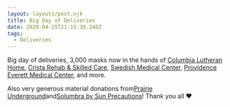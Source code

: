 ```yaml
---
layout: layouts/post.njk
title: Big Day of Deliveries
date: 2020-04-25T21:15:39.240Z
tags:
  - Deliveries
---
```

Big day of deliveries, 3,000 masks now in the hands of [Columbia Lutheran Home](https://www.facebook.com/columbialutheranhome/?ref=gs&__tn__=%2CdK-R-R&eid=ARB0htzrksRDA5YeGmFHdF5VS_oJDFpmXcq5WOU7J586k2XGOND-Edet_34v5FamWMt8nHIVPrC0zcIu&fref=gs&dti=2559223211033116&hc_location=group), [Crista Rehab & Skilled Care](https://www.facebook.com/cristarehab/?ref=gs&__tn__=%2CdK-R-R&eid=ARAwKsxGJP_u-ZlVzmw6lSyNW9CjwAuyQtwOtf24NNP5cSuxKGhNFFuSdtrCrXzdM6lu4DjJsJA9qwJU&fref=gs&dti=2559223211033116&hc_location=group), [Swedish Medical Center](https://www.facebook.com/pages/Swedish-Medical-Center/418793615521131?ref=gs&__tn__=%2CdK-R-R&eid=ARD_oBFR0kXqb_xcBmR6vlcDy3x93qoafj26Ot4Z42G0c44uqDrzIY_Ag09FLSJn2QSO1zDZySo-kW7d&fref=gs&dti=2559223211033116&hc_location=group), [Providence Everett Medical Center](https://www.facebook.com/pages/Providence-Everett-Medical-Center/881458695278935?ref=gs&__tn__=%2CdK-R-R&eid=ARBnA2Cq9UF3WXb4TZ8Yx4bJgYI6_ViyYcsT8f2FF84YnrnOWhULk3R1uAdDxxoVI8fCzkCiUHLRE6qB&fref=gs&dti=2559223211033116&hc_location=group), and more.

Also very generous material donations from[Prairie Underground](https://www.facebook.com/prairieunderground/?ref=gs&__tn__=%2CdK-R-R&eid=ARDe7ywiEIuq-JbO7ZWsqObwFQolXyhx_GVZmxD2X2NC1WROyc0WUuTVLvNV18X7jWeS9AtvIqhPyZWk&fref=gs&dti=2559223211033116&hc_location=group)and[Solumbra by Sun Precautions](https://www.facebook.com/Solumbra/?ref=gs&__tn__=%2CdK-R-R&eid=ARDEQS11nl1FvP7s-uXTAO8uxj_Layz6CFvowHwsHyVP3Dja4zGWoCcKrdhoV0Za41aHXuLO1vfC6nKI&fref=gs&dti=2559223211033116&hc_location=group)! Thank you all ❤️